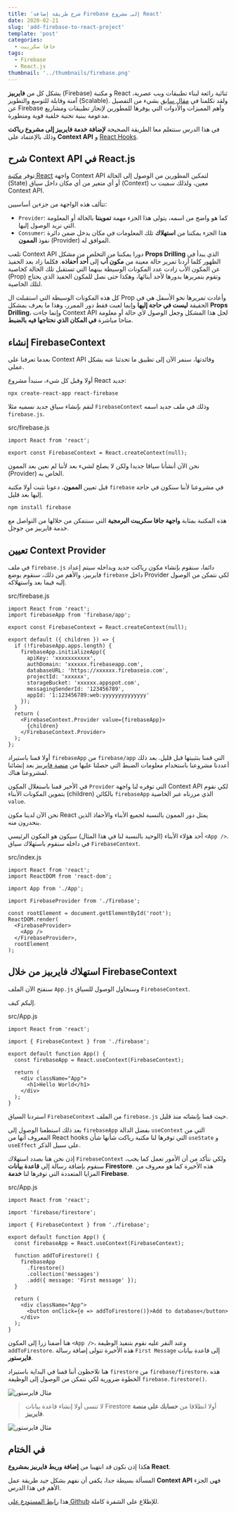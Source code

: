 ```yaml
---
title: 'شرح طريقة إضافة Firebase إلى مشروع React'
date: 2020-02-21
slug: 'add-firebase-to-react-project'
template: 'post'
categories:
  - جافا سكريبت
tags:
  - Firebase
  - React.js
thumbnail: '../thumbnails/firebase.png'
---
```


يشكل كل من **فايربيز** (Firebase) و مكتبة React ثنائية رائعة لبناء تطبيقات ويب عصرية، آمنة وقابلة للتوسع والتطوير (Scalable). ولقد تكلمنا في [مقال سابق](/web-development/firebase/) بشيء من التفصيل عن Firebase وأهم المميزات والأدوات التي يوفرها للمطورين لإنجاز تطبيقات ومشاريع مدعومة ببنية تحتية خلفية قوية ومتطورة.

في هذا الدرس سنتعلم معا الطريقة الصحيحة **لإضافة خدمة فايربيز إلى مشروع رياكت** وذلك بالإعتماد على **Context API** و [React Hooks](/web-development/javascript/introduction-react-hooks/).

## شرح Context API في React.js

توفر [مكتبة React](/web-development/javascript/react-javascript-library) واجهة Context API لتمكين المطورين من الوصول إلى الحالة (State) أو أي متغير من أي مكان داخل سياق (Context) معين، ولذلك سميت ب Context API.

تتألف هذه الواجهة من جزءين أساسيين:

- `Provider`: كما هو واضح من اسمه، يتولى هذا الجزء مهمة **تمويننا** بالحالة أو المعلومة التي نريد الوصول إليها.
- `Consumer`: هذا الجزء يمكننا من **استهلاك** تلك المعلومات في مكان يدخل ضمن دائرة نفوذ **الممون** (Provider) الموافق له.

تلعب Context API دورا يمكننا من التخلص من مشكل **Props Drilling** الذي يبدأ في الظهور كلما أردنا تمرير حالة معينة من **مكون أب** إلى **أحد أحفاذه**. فكلما زاد بعد الحفيذ عن المكون الأب زادت عدد المكونات الوسيطة بينهما التي تستقبل تلك الحالة كخاصية (Prop) وتقوم بتمريرها بدورها لأحد أبنائها، وهكذا حتى نصل للمكون الحفيذ الذي يحتاج لتلك الخاصية.

كل هذه المكونات الوسيطة التي استقبلت ال Prop وأعادت تمريرها نحو الأسفل هي في الحقيقة **ليست في حاجة إليها** وإنما لعبت فقط دور الممرر، وهذا ما يعرف بمشكل **Props Drilling**، وإنما جاءت Context API لحل هذا المشكل وجعل الوصول لأي حالة أو معلومة متاحا مباشرة **في المكان الذي نحتاجها فيه بالضبط**.

## إنشاء FirebaseContext

بعدما تعرفنا على Context API وفائدتها، سنمر الآن إلى تطبيق ما تحدثنا عنه بشكل عملي.

أولا وقبل كل شيء، سنبدأ مشروع React جديد:

```
npx create-react-app react-firebase
```

لنقم بإنشاء سياق جديد نسميه مثلا `FirebaseContext` وذلك في ملف جديد اسمه `firebase.js`.

<div class="filename">src/firebase.js</div>

```js{3}
import React from 'react';

export const FirebaseContext = React.createContext(null);
```

نحن الآن أنشأنا سياقا جديدا ولكن لا يصلح لشيء بعد لأننا لم نعين بعد الممون (Provider) الخاص به.

قبل تعيين **الممون**، دعونا نثبت أولا مكتبة `firebase` في مشروعنا لأننا سنكون في حاجة إليها بعد قليل.

```
npm install firebase
```

هذه المكتبة بمثابة **واجهة جافا سكريبت البرمجية** التي سنتمكن من خلالها من التواصل مع خدمة فايربيز من جوجل.

## تعيين Context Provider

في ملف `firebase.js` دائما، سنقوم بإنشاء مكون رياكت جديد وبداخله سيتم إعداد فايربيز، والأهم من ذلك، سنقوم بوضع `firebase` داخل Provider لكي نتمكن من الوصول إليه فيما بعد واستهلاكه.

<div class="filename">src/firebase.js</div>

```jsx{2,19,21}
import React from 'react';
import firebaseApp from 'firebase/app';

export const FirebaseContext = React.createContext(null);

export default ({ children }) => {
  if (!firebaseApp.apps.length) {
    firebaseApp.initializeApp({
      apiKey: 'xxxxxxxxxxx',
      authDomain: 'xxxxxx.firebaseapp.com',
      databaseURL: 'https://xxxxxx.firebaseio.com',
      projectId: 'xxxxxx',
      storageBucket: 'xxxxxx.appspot.com',
      messagingSenderId: '123456789',
      appId: '1:123456789:web:yyyyyyyyyyyyyy'
    });
  }
  return (
    <FirebaseContext.Provider value={firebaseApp}>
      {children}
    </FirebaseContext.Provider>
  );
};
```

أولا قمنا باستيراد `firebaseApp` من `firebase/app` التي قمنا بتثبيتها قبل قليل. بعد ذلك أعددنا مشروعنا باستخدام معلومات الضبط التي حصلنا عليها من [منصة فايربيز](https://console.firebase.google.com/) بعد إنشائنا لمشروعنا هناك.

في الأخير قمنا باستغلال المكون `Provider` التي توفره لنا واجهة Context API لكي نقوم بتموين المكونات الأبناء (children) بالكائن `firebaseApp` الذي مررناه عبر الخاصية `value`.

نحن الآن لدينا مكون React يمثل دور الممون بالنسبة لجميع الأبناء والأحفاذ الذين ينحدرون منه.

أحد هؤلاء الأبناء (الوحيد بالنسبة لنا في هذا المثال) سيكون هو المكون الرئيسي `<App />`. في داخله سنقوم باستهلاك سياق `FirebaseContext`.

<div class="filename">src/index.js</div>

```jsx{6,10,12}
import React from 'react';
import ReactDOM from 'react-dom';

import App from './App';

import FirebaseProvider from './firebase';

const rootElement = document.getElementById('root');
ReactDOM.render(
  <FirebaseProvider>
    <App />
  </FirebaseProvider>,
  rootElement
);
```

## استهلاك فايربيز من خلال FirebaseContext

سنفتح الآن الملف `App.js` وسنحاول الوصول للسياق `FirebaseContext`.

إليكم كيف.

<div class="filename">src/App.js</div>

```jsx{3,6}
import React from 'react';

import { FirebaseContext } from './firebase';

export default function App() {
  const firebaseApp = React.useContext(FirebaseContext);

  return (
    <div className="App">
      <h1>Hello World</h1>
    </div>
  );
}
```

استردنا السياق `FirebaseContext` من الملف `firebase.js` حيث قمنا بإنشائه منذ قليل.

بعد ذلك استطعنا الوصول إلى `firebaseApp` بفضل الدالة `useContext` التي من المعروف أنها من React hooks التي توفرها لنا مكتبة رياكت شأنها شأن `useState` و `useEffect` على سبيل الذكر.

إذن نحن هنا بصدد استهلاك `FirebaseContext` ولكي نتأكد من أن الأمور تعمل كما يجب، سنقوم بإضافة رسالة إلى **قاعدة بيانات Firestore**. هذه الأخيرة كما هو معروف من المزايا المتعددة التي توفرها لنا **خدمة Firebase**.

<div class="filename">src/App.js</div>

```jsx{3,10-15,19}
import React from 'react';

import 'firebase/firestore';

import { FirebaseContext } from './firebase';

export default function App() {
  const firebaseApp = React.useContext(FirebaseContext);

  function addToFirestore() {
    firebaseApp
      .firestore()
      .collection('messages')
      .add({ message: 'First message' });
  }

  return (
    <div className="App">
      <button onClick={e => addToFirestore()}>Add to database</button>
    </div>
  );
}
```

هنا أضفنا زرا إلى المكون `<App />`، وعند النقر عليه نقوم بتنفيذ الوظيفة `addToFirestore`. هذه الأخيرة تتولى إضافة رسالة `First Message` إلى قاعدة بيانات **فايرستور**.

هنا تلاحظون أننا قمنا في البداية باستيراد `firestore` من `firebase/firestore`، هذه الخطوة ضرورية لكي نتمكن من الوصول إلى الوظيفة `firebase.firestore()`.

![مثال فايرستور](../images/firestore-example.png)

> لا تنسى أولا إنشاء قاعدة بيانات Firestore أولا انطلاقا من **حسابك على منصة فايربيز**.

![مثال فايرستور](../images/create-firestore.png)

## في الختام

هكذا إذن نكون قد انتهينا من **إضافة وربط فايربيز بمشروع React**.

المسألة بسيطة جدا، يكفي أن نفهم بشكل جيد طريقة عمل **Context API** فهي الجزء الأهم في هذا الدرس.

هذا [رابط المستودع على Github](https://github.com/aissa-bouguern/react-firebase-starter/) للإطلاع على الشفرة كاملة.

<Author slug="aissa" />

